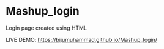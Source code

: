# Mashup_login

Login page created using HTML

LIVE DEMO: https://bijumuhammad.github.io/Mashup_login/
